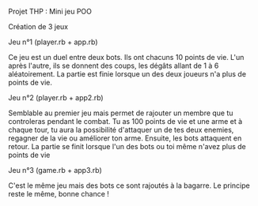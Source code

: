Projet THP : Mini jeu POO

Création de 3 jeux

Jeu n°1 (player.rb + app.rb)

Ce jeu est un duel entre deux bots. Ils ont chacuns 10 points de vie. L'un après l'autre, ils se donnent des coups, les dégâts allant de 1 à 6 aléatoirement. La partie est finie lorsque un des deux joueurs n'a plus de points de vie.

Jeu n°2 (player.rb + app2.rb)

Semblable au premier jeu mais permet de rajouter un membre que tu controleras pendant le combat. Tu as 100 points de vie et une arme et à chaque tour, tu aura la possibilité d'attaquer un de tes deux enemies, regagner de la vie ou améliorer ton arme. Ensuite, les bots attaquent en retour. La partie se finit lorsque l'un des bots ou toi même n'avez plus de points de vie

Jeu n°3 (game.rb + app3.rb)

C'est le même jeu mais des bots ce sont rajoutés à la bagarre. Le principe reste le même, bonne chance ! 

